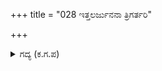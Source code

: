 +++
title = "028 ಇತ್ತಲರ್ಜುನನಾ ತ್ರಿಗರ್ತರಿ"

+++

<details><summary>ಗದ್ಯ (ಕ.ಗ.ಪ) </summary>

28. ಈ ಕಡೆಗೆ ಅರ್ಜುನನು ತ್ರಿಗರ್ತರ ಜೊತೆಗೆ ಯುದ್ಧವನ್ನು ಪ್ರಾರಂಭಿಸಿದನು.  ಬಾಣಗಳ ಪ್ರಯೋಗದಿಂದ  ಯಮಭಟರಿಗೆ ಒಳ್ಳೆಯ ಔತಣವನ್ನು ಮಾಡಿದನು. ಅರ್ಜುನನು ಪ್ರಯೋಗಿಸಿದ ಚೂಪಾದ ಬಾಣಗಳು ಆ ತ್ರಿಗರ್ತ ರಾಜರನ್ನು ಮುತ್ತಿಕೊಂಡವು. ಅರ್ಜುನನ ಬಾಣಗಳ ಏಟನ್ನು ತಡೆಯಲಾರದ ತ್ರಿಗರ್ತರು ಒಂದೇ ನಿಮಿಷದಲ್ಲಿ ಹಿಮ್ಮೆಟ್ಟುವಂತಾಯಿತು. ವೀರನಾದ ಅರ್ಜುನನು ಬಾಣಗಳಿಂದ ಶತ್ರುಗಳ ಬಾಣಸಮುದ್ರವನ್ನು ಒಣಗಿ ಹೋಗುವ ಹಾಗೆ ಮಾಡಿದನು.
</details>
